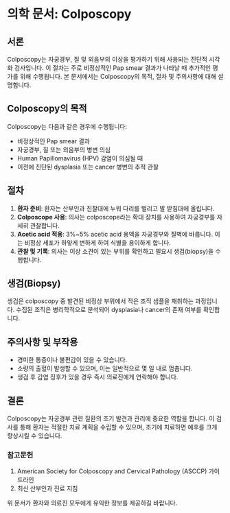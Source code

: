 

# 의학 문서: Colposcopy

## 서론
Colposcopy는 자궁경부, 질 및 외음부의 이상을 평가하기 위해 사용되는 진단적 시각화 검사입니다. 이 절차는 주로 비정상적인 Pap smear 결과가 나타날 때 추가적인 평가를 위해 수행됩니다. 본 문서에서는 Colposcopy의 목적, 절차 및 주의사항에 대해 설명합니다.

## Colposcopy의 목적
Colposcopy는 다음과 같은 경우에 수행됩니다:
- 비정상적인 Pap smear 결과
- 자궁경부, 질 또는 외음부의 병변 의심
- Human Papillomavirus (HPV) 감염이 의심될 때
- 이전에 진단된 dysplasia 또는 cancer 병변의 추적 관찰

## 절차
1. **환자 준비**: 환자는 산부인과 진찰대에 누워 다리를 벌리고 발 받침대에 올립니다.
2. **Colposcope 사용**: 의사는 colposcope라는 확대 장치를 사용하여 자궁경부를 자세히 관찰합니다.
3. **Acetic acid 적용**: 3%~5% acetic acid 용액을 자궁경부와 질벽에 바릅니다. 이는 비정상 세포가 하얗게 변하게 하여 식별을 용이하게 합니다.
4. **관찰 및 기록**: 의사는 이상 소견이 있는 부위를 확인하고 필요시 생검(biopsy)을 수행합니다.

## 생검(Biopsy)
생검은 colposcopy 중 발견된 비정상 부위에서 작은 조직 샘플을 채취하는 과정입니다. 수집된 조직은 병리학적으로 분석되어 dysplasia나 cancer의 존재 여부를 확인합니다.

## 주의사항 및 부작용
- 경미한 통증이나 불편감이 있을 수 있습니다.
- 소량의 출혈이 발생할 수 있으며, 이는 일반적으로 몇 일 내로 멈춥니다.
- 생검 후 감염 징후가 있을 경우 즉시 의료진에게 연락해야 합니다.

## 결론
Colposcopy는 자궁경부 관련 질환의 조기 발견과 관리에 중요한 역할을 합니다. 이 검사를 통해 환자는 적절한 치료 계획을 수립할 수 있으며, 조기에 치료하면 예후를 크게 향상시킬 수 있습니다.

### 참고문헌
1. American Society for Colposcopy and Cervical Pathology (ASCCP) 가이드라인
2. 최신 산부인과 진료 지침

위 문서가 환자와 의료진 모두에게 유익한 정보를 제공하길 바랍니다.